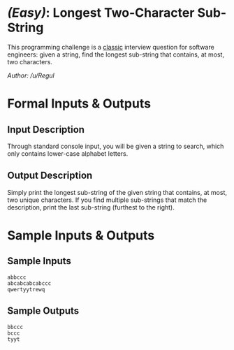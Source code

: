 # [](#EasyIcon) *(Easy)*: Longest Two-Character Sub-String

This programming challenge is a [classic](http://en.wikipedia.org/wiki/Longest_common_substring_problem) interview question for software engineers: given a string, find the longest sub-string that contains, at most, two characters.

*Author: /u/Regul*

# Formal Inputs & Outputs
## Input Description

Through standard console input, you will be given a string to search, which only contains lower-case alphabet letters.

## Output Description

Simply print the longest sub-string of the given string that contains, at most, two unique characters. If you find multiple sub-strings that match the description, print the last sub-string (furthest to the right).

# Sample Inputs & Outputs
## Sample Inputs

    abbccc
    abcabcabcabccc
    qwertyytrewq

## Sample Outputs

    bbccc
    bccc
    tyyt
